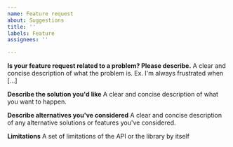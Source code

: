 ```yaml
---
name: Feature request
about: Suggestions
title: ''
labels: Feature
assignees: ''

---
```


**Is your feature request related to a problem? Please describe.** A clear and concise description of what the problem
is. Ex. I'm always frustrated when [...]

**Describe the solution you'd like** A clear and concise description of what you want to happen.

**Describe alternatives you've considered** A clear and concise description of any alternative solutions or features
you've considered.

**Limitations** A set of limitations of the API or the library by itself
